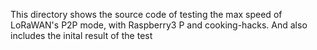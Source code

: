 <p>This directory shows the source code of testing the max speed of LoRaWAN's P2P mode, with Raspberry3 P and cooking-hacks.
And also includes the inital result of the test
